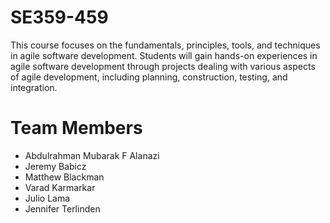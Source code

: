 # SE359-459
This course focuses on the fundamentals, principles, tools, and techniques in agile software development. Students will gain hands-on experiences in agile software development through projects dealing with various aspects of agile development, including planning, construction, testing, and integration. 

# Team Members
<ul>
  <li>Abdulrahman Mubarak F Alanazi</li>
  <li>Jeremy Babicz</li>
  <li>Matthew Blackman</li>
  <li>Varad Karmarkar</li>
  <li>Julio Lama</li>
  <li>Jennifer Terlinden</li>
 </ul>
